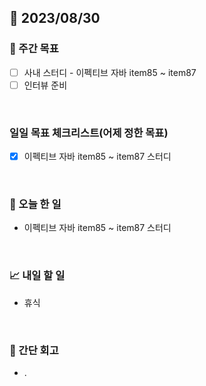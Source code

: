 ## 📅 2023/08/30


### 👏 주간 목표

- [ ] 사내 스터디 - 이펙티브 자바 item85 ~ item87
- [ ] 인터뷰 준비

<br/>

### 일일 목표 체크리스트(어제 정한 목표)

- [x] 이펙티브 자바 item85 ~ item87 스터디

<br/>

### 💯 오늘 한 일

- 이펙티브 자바 item85 ~ item87 스터디

<br/>

### 📈 내일 할 일

- 휴식

<br/>

### 🤔 간단 회고

- .
 
